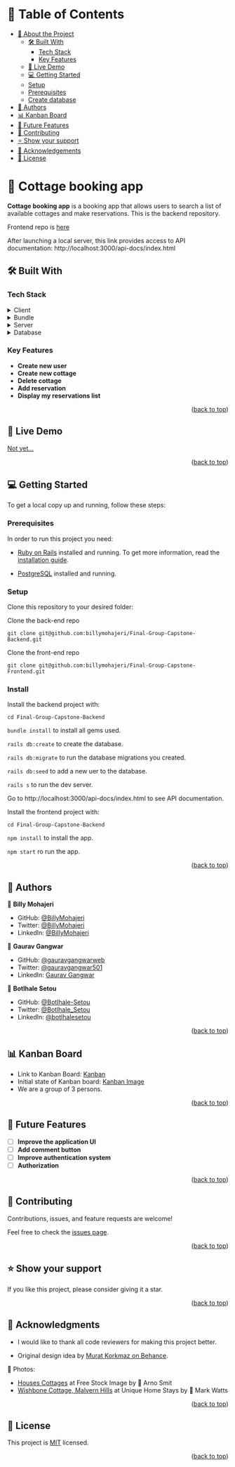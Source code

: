 # 📗 Table of Contents

- [📖 About the Project](#about-project)
  - [🛠 Built With](#built-with)
    - [Tech Stack](#tech-stack)
    - [Key Features](#key-features)
  - [🚀 Live Demo](#live-demo)
  - [💻 Getting Started](#getting-started)
  - [Setup](#setup)
  - [Prerequisites](#prerequisites)
  - [Create database](#create-database)
- [👥 Authors](#authors)
- [📊 Kanban Board ](#kanban)
- [🔭 Future Features](#future-features)
- [🤝 Contributing](#contributing)
- [⭐️ Show your support](#support)
- [🙏 Acknowledgements](#acknowledgements)
- [📝 License](#license)

# 📖 Cottage booking app <a name="about-project"></a>

**Cottage booking app** is a booking app that allows users to search a list of available cottages and make reservations. This is the backend repository.

Frontend repo is [here](https://github.com/billymohajeri/Final-Group-Capstone-Frontend)

After launching a local server, this link provides access to API documentation: http://localhost:3000/api-docs/index.html

## 🛠 Built With <a name="built-with"></a>

### Tech Stack <a name="tech-stack"></a>

<details>
  <summary>Client</summary>
  <ul>
    <li><a href="https://www.ruby-lang.org/en/">Ruby</a></li>
    <li><a href="https://rubyonrails.org/">Rails</a></li>
    <li><a href="https://react.dev/">React</a></li>
    <li><a href="https://redux.js.org/">Redux</a></li>
  </ul>
</details>

<details>
  <summary>Bundle</summary>
  <ul>
    <li><a href="https://webpack.js.org/">WebPack</a></li>
    <li><a href="https://www.npmjs.com/">NPM</a></li>
  </ul>
</details>

<details>
  <summary>Server</summary>
  <ul>
    <li><a href="https://rubyonrails.org/">Rails</a></li>
  </ul>
</details>

<details>
<summary>Database</summary>
  <ul>
    <li><a href="https://www.postgresql.org/">PostgreSQL</a></li>
  </ul>
</details>

### Key Features <a name="key-features"></a>

- **Create new user**
- **Create new cottage**
- **Delete cottage**
- **Add reservation**
- **Display my reservations list**

<p align="right">(<a href="#readme-top">back to top</a>)</p>

## 🚀 Live Demo <a name="live-demo"></a>

[Not yet...]()

<p align="right">(<a href="#readme-top">back to top</a>)</p>

## 💻 Getting Started <a name="getting-started"></a>

To get a local copy up and running, follow these steps:

### Prerequisites

In order to run this project you need:

- [Ruby on Rails](https://rubyonrails.org/) installed and running. To get more information, read the [installation guide](https://guides.rubyonrails.org/).

- [PostgreSQL](https://www.postgresql.org/) installed and running.

### Setup

Clone this repository to your desired folder:

Clone the back-end repo
```
git clone git@github.com:billymohajeri/Final-Group-Capstone-Backend.git
```

Clone the front-end repo
```
git clone git@github.com:billymohajeri/Final-Group-Capstone-Frontend.git
```

### Install

Install the backend project with:

```cd Final-Group-Capstone-Backend```

```bundle install``` to install all gems used.

```rails db:create``` to create the database.

```rails db:migrate``` to run the database migrations you created.

```rails db:seed``` to add a new uer to the database.

`rails s` to run the dev server.

Go to http://localhost:3000/api-docs/index.html to see API documentation.

Install the frontend project with:

```cd Final-Group-Capstone-Backend```

```npm install``` to install the app.

```npm start``` ro run the app.

<p align="right">(<a href="#readme-top">back to top</a>)</p>

## 👥 Authors <a name="authors"></a>

👤 **Billy Mohajeri**

- GitHub: [@BillyMohajeri](https://github.com/billymohajeri)
- Twitter: [@BillyMohajeri](https://twitter.com/BillyMohajeri)
- LinkedIn: [@BillyMohajeri](https://www.linkedin.com/in/billymohajeri)

👤 **Gaurav Gangwar**

- GitHub: [@gauravgangwarweb](https://github.com/gauravgangwarweb)
- Twitter: [@gauravgangwar501](https://twitter.com/gauravgangwar501)
- LinkedIn: [Gaurav Gangwar](https://www.linkedin.com/in/gauravgangwarweb/)

👤 **Botlhale Setou**
- GitHub: [@Botlhale-Setou](https://github.com/Botlhale-Setou)
- Twitter: [@Botlhale_Setou](https://twitter.com/BotlhaleSetou)
- LinkedIn: [@botlhalesetou](https://www.linkedin.com/in/botlhalesetou/)

<p align="right">(<a href="#readme-top">back to top</a>)</p>

## 📊 Kanban Board <a name="kanban"></a>

- Link to Kanban Board: [Kanban](https://github.com/users/billymohajeri/projects/6/views/1)
- Initial state of Kanban board: [Kanban Image](https://user-images.githubusercontent.com/58295348/237707763-a4569c96-d090-4692-92d4-93f411c10427.png) 
- We are a group of 3 persons.

<p align="right">(<a href="#readme-top">back to top</a>)</p>

## 🔭 Future Features <a name="future-features"></a>

- [ ] **Improve the application UI**
- [ ] **Add comment button**
- [ ] **Improve authentication system**
- [ ] **Authorization**

<p align="right">(<a href="#readme-top">back to top</a>)</p>

## 🤝 Contributing <a name="contributing"></a>

Contributions, issues, and feature requests are welcome!

Feel free to check the [issues page](../../issues/).

<p align="right">(<a href="#readme-top">back to top</a>)</p>

## ⭐️ Show your support <a name="support"></a>

If you like this project, please consider giving it a star.

<p align="right">(<a href="#readme-top">back to top</a>)</p>

## 🙏 Acknowledgments <a name="acknowledgements"></a>

- I would like to thank all code reviewers for making this project better.

- Original design idea by [Murat Korkmaz on Behance](https://www.behance.net/gallery/26425031/Vespa-Responsive-Redesign).

📸 Photos:
- [Houses Cottages](https://stocksnap.io/photo/houses-cottages-7KUECPAQ80) at Free Stock Image by 👤 Arno Smit
- [Wishbone Cottage, Malvern Hills](https://www.countryliving.com/uk/travel-ideas/staycation-uk/g25857853/cottages-rent-uk/?slide=9) at Unique Home Stays by 👤 Mark Watts

<p align="right">(<a href="#readme-top">back to top</a>)</p>

## 📝 License <a name="license"></a>

This project is [MIT](./LICENSE/MIT.md) licensed.

<p align="right">(<a href="#readme-top">back to top</a>)</p>
